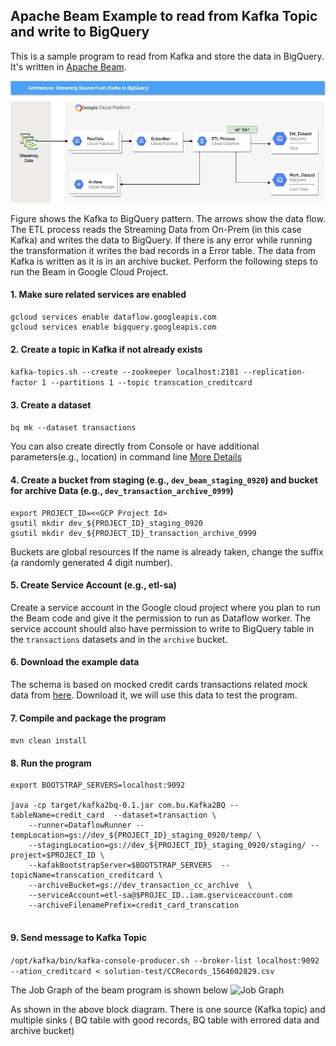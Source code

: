 ## Apache Beam Example to read from Kafka Topic and write to BigQuery

This is a sample program to read from Kafka and store the data in BigQuery. It's written in [Apache Beam](https://beam.apache.org/).  

![Kafka to BQ](docs/KafkatoBQ.jpg)

Figure shows the Kafka to BigQuery pattern. The arrows show the data flow. The ETL process reads the Streaming Data from On-Prem (in this case Kafka) and writes the data to BigQuery. If there is any error while running the transformation it writes the bad records in a Error table.
The data from Kafka is written as it is in an archive bucket. Perform the following steps to run the Beam in Google Cloud Project.

#### 1. Make sure related services are enabled

```
gcloud services enable dataflow.googleapis.com
gcloud services enable bigquery.googleapis.com
```

#### 2. Create a topic in Kafka if not already exists

 `kafka-topics.sh --create --zookeeper localhost:2181 --replication-factor 1 --partitions 1 --topic transcation_creditcard`

#### 3. Create a dataset

`bq mk --dataset transactions`

You can also create directly from Console or have additional parameters(e.g., location) in command line [More Details](https://cloud.google.com/bigquery/docs/datasets#bq)

#### 4. Create a bucket from staging (e.g., `dev_beam_staging_0920`) and bucket for archive Data (e.g., `dev_transaction_archive_0999`)

```
export PROJECT_ID=<<GCP Project Id>
gsutil mkdir dev_${PROJECT_ID}_staging_0920
gsutil mkdir dev_${PROJECT_ID}_transaction_archive_0999
```
Buckets are global resources If the name is already taken, change the suffix (a randomly generated 4 digit number).

#### 5. Create Service Account (e.g., etl-sa)

Create a service account in the Google cloud project where you plan to run the Beam code and give it the permission to run as Dataflow worker. The service account should also have permission to write to BigQuery table in the `transactions` datasets and in the `archive` bucket. 

#### 6. Download the example data

The schema is based on mocked credit cards transactions related mock data from [here](http://storage.googleapis.com/dataflow-dlp-solution-sample-data/sample_data_scripts.tar.gz).
Download it, we will use this data to test the program. 

#### 7. Compile and package the program

`mvn clean install`

#### 8. Run the program
  
```
export BOOTSTRAP_SERVERS=localhost:9092

java -cp target/kafka2bq-0.1.jar com.bu.Kafka2BQ --tableName=credit_card  --dataset=transaction \
    --runner=DataflowRunner --tempLocation=gs://dev_${PROJECT_ID}_staging_0920/temp/ \
    --stagingLocation=gs://dev_${PROJECT_ID}_staging_0920/staging/ --project=$PROJECT_ID \
    --kafakBootstrapServer=$BOOTSTRAP_SERVERS  --topicName=transcation_creditcard \
    --archiveBucket=gs://dev_transaction_cc_archive  \
    --serviceAccount=etl-sa@$PROJEC_ID..iam.gserviceaccount.com
    --archiveFilenamePrefix=credit_card_transcation
 
```

#### 9. Send message to Kafka Topic

```/opt/kafka/bin/kafka-console-producer.sh --broker-list localhost:9092 --ation_creditcard < solution-test/CCRecords_1564602829.csv```


The Job Graph of the beam program is shown below ![Job Graph](docs/df-job.jpg)



As shown in the above block diagram. There is one source (Kafka topic) and multiple sinks ( BQ table with good records, BQ  table with errored data and archive bucket)
